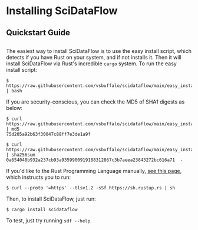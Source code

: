 # Installing SciDataFlow

## Quickstart Guide



## 

The easiest way to install SciDataFlow is to use the easy install script, which
detects if you have Rust on your system, and if not installs it. Then it will
install SciDataFlow via Rust's incredible `cargo` system. To run the easy
install script:

    $ https://raw.githubusercontent.com/vsbuffalo/scidataflow/main/easy_install.sh | bash

If you are security-conscious, you can check the MD5 of SHA1 digests as below:

    $ curl https://raw.githubusercontent.com/vsbuffalo/scidataflow/main/easy_install.sh | md5
    75d205a92b63f30047c88ff7e3de1a9f

    $ curl https://raw.githubusercontent.com/vsbuffalo/scidataflow/main/easy_install.sh | sha256sum
    0a654048b932a237cb93a9359900919188312867c3b7aeea23843272bc616a71  -

If you'd like to the Rust Programming Language manually, [see this
page](https://www.rust-lang.org/tools/install), which instructs you to run:

```
$ curl --proto '=https' --tlsv1.2 -sSf https://sh.rustup.rs | sh
```

Then, to install SciDataFlow, just run:

```console 
$ cargo install scidataflow
```

To test, just try running `sdf --help`.



